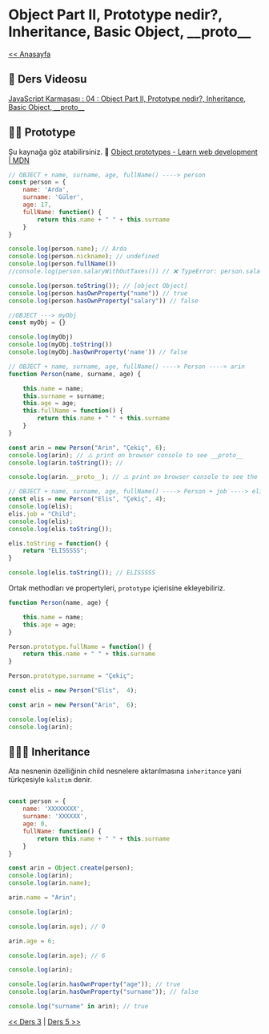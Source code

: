 # Object Part II, Prototype nedir?, Inheritance, Basic Object, \_\_proto\_\_

[<< Anasayfa](../readme.md)

## 🔗 Ders Videosu

[JavaScript Karmaşası : 04 : Object Part II, Prototype nedir?, Inheritance, Basic Object, \_\_proto\_\_](https://youtu.be/ggG4W9lL0Sc)

## 💪🏻 Prototype

Şu kaynağa göz atabilirsiniz. 🔗 [Object prototypes - Learn web development | MDN](https://developer.mozilla.org/en-US/docs/Learn/JavaScript/Objects/Object_prototypes)

```javascript
// OBJECT + name, surname, age, fullName() ----> person
const person = {
    name: 'Arda',
    surname: 'Güler',
    age: 17,
    fullName: function() {
        return this.name + " " + this.surname
    }
}

console.log(person.name); // Arda
console.log(person.nickname); // undefined
console.log(person.fullName())
//console.log(person.salaryWithOutTaxes()) // ❌ TypeError: person.salaryWithOutTaxes is not a function

console.log(person.toString()); // [object Object]
console.log(person.hasOwnProperty("name")) // true
console.log(person.hasOwnProperty("salary")) // false
```

```javascript
//OBJECT ---> myObj
const myObj = {}

console.log(myObj)
console.log(myObj.toString())
console.log(myObj.hasOwnProperty('name')) // false
```

```javascript
// OBJECT + name, surname, age, fullName() ----> Person ----> arin
function Person(name, surname, age) {

    this.name = name;
    this.surname = surname;
    this.age = age;
    this.fullName = function() {
        return this.name + " " + this.surname
    }
}

const arin = new Person("Arin", "Çekiç", 6);
console.log(arin); // ⚠️ print on browser console to see __proto__
console.log(arin.toString()); // 

console.log(arin.__proto__); // ⚠️ print on browser console to see the result

// OBJECT + name, surname, age, fullName() ----> Person + job ----> elis
const elis = new Person("Elis", "Çekiç", 4); 
console.log(elis);
elis.job = "Child";
console.log(elis);
console.log(elis.toString()); 

elis.toString = function() {
    return "ELISSSSS";
}

console.log(elis.toString()); // ELISSSSS
```

Ortak methodları ve propertyleri, `prototype` içierisine ekleyebiliriz.

```javascript
function Person(name, age) {

    this.name = name;
    this.age = age;
}

Person.prototype.fullName = function() {
    return this.name + " " + this.surname
}

Person.prototype.surname = "Çekiç";

const elis = new Person("Elis",  4);

const arin = new Person("Arin",  6);

console.log(elis);
console.log(arin);
```

## 👨‍👨‍👦 Inheritance

Ata nesnenin özelliğinin child nesnelere aktarılmasına `inheritance` yani türkçesiyle `kalıtım` denir.

```javascript

const person = {
    name: 'XXXXXXXX',
    surname: 'XXXXXX',
    age: 0,
    fullName: function() {
        return this.name + " " + this.surname
    }
}

const arin = Object.create(person);
console.log(arin);
console.log(arin.name);

arin.name = "Arin";

console.log(arin);

console.log(arin.age); // 0

arin.age = 6;

console.log(arin.age); // 6

console.log(arin);

console.log(arin.hasOwnProperty("age")); // true
console.log(arin.hasOwnProperty("surname")); // false

console.log("surname" in arin); // true
```

[<< Ders 3](../03/readme.md) | [Ders 5 >>](../05/readme.md)
